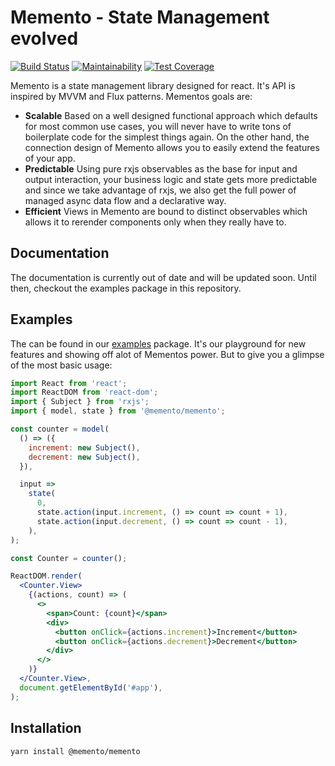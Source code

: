 # Memento - State Management evolved

[![Build Status](https://travis-ci.org/jeanfortheweb/memento.svg?branch=master)](https://travis-ci.org/jeanfortheweb/memento) [![Maintainability](https://api.codeclimate.com/v1/badges/5494041ca69fd977cae6/maintainability)](https://codeclimate.com/github/jeanfortheweb/memento/maintainability) [![Test Coverage](https://api.codeclimate.com/v1/badges/5494041ca69fd977cae6/test_coverage)](https://codeclimate.com/github/jeanfortheweb/memento/test_coverage)

Memento is a state management library designed for react. It's API is inspired by MVVM and Flux patterns.
Mementos goals are:

* **Scalable** Based on a well designed functional approach which defaults for most common use cases, you will never have to write tons of boilerplate code for the simplest things again. On the other hand, the connection design of Memento allows you to easily extend the features of your app.
* **Predictable** Using pure rxjs observables as the base for input and output interaction, your business logic and state gets more predictable and since we take advantage of rxjs, we also get the full power of managed async data flow and a declarative way.
* **Efficient** Views in Memento are bound to distinct observables which allows it to rerender components only when they really have to.

## Documentation

The documentation is currently out of date and will be updated soon. Until then, checkout the examples package in this repository.

## Examples

The can be found in our [examples](https://github.com/jeanfortheweb/memento/tree/master/packages/examples) package. It's our playground for new features and showing off alot of Mementos power. But to give you a glimpse of the most basic usage:

```jsx
import React from 'react';
import ReactDOM from 'react-dom';
import { Subject } from 'rxjs';
import { model, state } from '@memento/memento';

const counter = model(
  () => ({
    increment: new Subject(),
    decrement: new Subject(),
  }),

  input =>
    state(
      0,
      state.action(input.increment, () => count => count + 1),
      state.action(input.decrement, () => count => count - 1),
    ),
);

const Counter = counter();

ReactDOM.render(
  <Counter.View>
    {(actions, count) => (
      <>
        <span>Count: {count}</span>
        <div>
          <button onClick={actions.increment}>Increment</button>
          <button onClick={actions.decrement}>Decrement</button>
        </div>
      </>
    )}
  </Counter.View>,
  document.getElementById('#app'),
);
```

## Installation

```sh
yarn install @memento/memento
```
